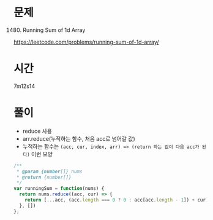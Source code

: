 # 문제
1480. Running Sum of 1d Array

https://leetcode.com/problems/running-sum-of-1d-array/

# 시간
7m12s14

# 풀이
- reduce 사용
- arr.reduce(누적하는 함수, 처음 acc로 넘어갈 값)
- 누적하는 함수는 `(acc, cur, index, arr) => (return 하는 값이 다음 acc가 된다)` 이런 모양


```javascript
/**
 * @param {number[]} nums
 * @return {number[]}
 */
var runningSum = function(nums) {
  return nums.reduce((acc, cur) => {
    return [...acc, (acc.length === 0 ? 0 : acc[acc.length - 1]) + cur]
  }, []) 
};
```
